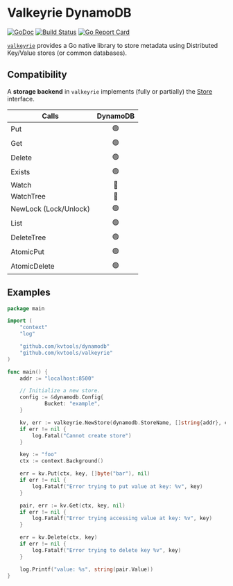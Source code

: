 # Valkeyrie DynamoDB

[![GoDoc](https://godoc.org/github.com/kvtools/dynamodb?status.png)](https://godoc.org/github.com/kvtools/dynamodb)
[![Build Status](https://github.com/kvtools/dynamodb/actions/workflows/build.yml/badge.svg)](https://github.com/kvtools/dynamodb/actions/workflows/build.yml)
[![Go Report Card](https://goreportcard.com/badge/github.com/kvtools/dynamodb)](https://goreportcard.com/report/github.com/kvtools/dynamodb)

[`valkeyrie`](https://github.com/kvtools/valkeyrie) provides a Go native library to store metadata using Distributed Key/Value stores (or common databases).

## Compatibility

A **storage backend** in `valkeyrie` implements (fully or partially) the [Store](https://github.com/kvtools/valkeyrie/blob/master/store/store.go#L69) interface.

| Calls                 | DynamoDB |
|-----------------------|:--------:|
| Put                   |   🟢️    |
| Get                   |   🟢️    |
| Delete                |   🟢️    |
| Exists                |   🟢️    |
| Watch                 |    🔴    |
| WatchTree             |    🔴    |
| NewLock (Lock/Unlock) |   🟢️    |
| List                  |   🟢️    |
| DeleteTree            |   🟢️    |
| AtomicPut             |   🟢️    |
| AtomicDelete          |   🟢️    |

## Examples

```go
package main

import (
	"context"
	"log"

	"github.com/kvtools/dynamodb"
	"github.com/kvtools/valkeyrie"
)

func main() {
	addr := "localhost:8500"

	// Initialize a new store.
	config := &dynamodb.Config{
			Bucket: "example",
	}

	kv, err := valkeyrie.NewStore(dynamodb.StoreName, []string{addr}, config)
	if err != nil {
		log.Fatal("Cannot create store")
	}

	key := "foo"
	ctx := context.Background()

	err = kv.Put(ctx, key, []byte("bar"), nil)
	if err != nil {
		log.Fatalf("Error trying to put value at key: %v", key)
	}

	pair, err := kv.Get(ctx, key, nil)
	if err != nil {
		log.Fatalf("Error trying accessing value at key: %v", key)
	}

	err = kv.Delete(ctx, key)
	if err != nil {
		log.Fatalf("Error trying to delete key %v", key)
	}

	log.Printf("value: %s", string(pair.Value))
}
```
